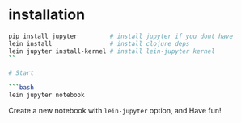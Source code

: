 # installation

```bash
pip install jupyter         # install jupyter if you dont have
lein install                # install clojure deps
lein jupyter install-kernel # install lein-jupyter kernel
``

# Start

```bash
lein jupyter notebook
```

Create a new notebook with `lein-jupyter` option, and Have fun!
